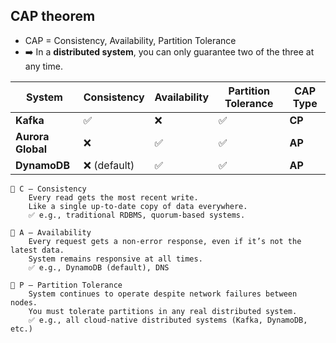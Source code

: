## CAP theorem
- CAP = Consistency, Availability, Partition Tolerance
- ➡️ In a **distributed system**, you can only guarantee two of the three at any time.

| System            | Consistency | Availability | Partition Tolerance | CAP Type |
| ----------------- | ----------- | ------------ | ------------------- | -------- |
| **Kafka**         | ✅           | ❌            | ✅                   | **CP**   |
| **Aurora Global** | ❌           | ✅            | ✅                   | **AP**   |
| **DynamoDB**      | ❌ (default) | ✅            | ✅                   | **AP**   |

```
🔺 C – Consistency
    Every read gets the most recent write.
    Like a single up-to-date copy of data everywhere.
    ✅ e.g., traditional RDBMS, quorum-based systems.

🔺 A – Availability
    Every request gets a non-error response, even if it’s not the latest data.
    System remains responsive at all times.
    ✅ e.g., DynamoDB (default), DNS

🔺 P – Partition Tolerance
    System continues to operate despite network failures between nodes.
    You must tolerate partitions in any real distributed system.
    ✅ e.g., all cloud-native distributed systems (Kafka, DynamoDB, etc.)
```
